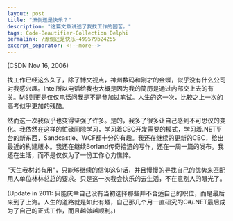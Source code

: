 ```yaml
---
layout: post
title: "潦倒还是快乐？"
description: "这篇文章讲述了我找工作的困苦。"
tags: Code-Beautifier-Collection Delphi
permalink: /潦倒还是快乐-499579b24255
excerpt_separator: <!--more-->
---
```

(CSDN Nov 16, 2006)

找工作已经这么久了，除了博文视点，神州数码和刚才的金蝶，似乎没有什么公司对我感兴趣。Intel所以电话给我也大概是因为我的简历是通过内部交上去的有关。MS则更是仅仅电话问我是不是参加过笔试。人生的这一次，比较之上一次的高考似乎更加的残酷。
<!--more-->

然而这一次我似乎也变得坚强了许多。是的，我多了很多让自己感到不可思议的变化。我依然在这样的忙碌间隙学习，学习着CBC开发需要的模式，学习着.NET平台的新东西，Sandcastle、WCF都十分的有趣。我还在继续的更新的CBC，给出最近的构建版本。我还在继续Borland传奇拾遗的写作，还在一周一篇的发布。我还在生活，而不是仅仅为了一份工作心力憔悴。

"天生我材必有用"，只能够继续的信仰这句话，并且慢慢的寻找自己的优势来匹配用人单位林林总总的要求。只是这一次我会快乐的去生活，不在意别人的眼光了。

(Update in 2011: 只能庆幸自己没有当初选择那些并不合适自己的职位，而是最后来到了上海。人生的道路就是如此有趣，自己那几个月一直研究的C#/.NET最后成为了自己的正式工作，而且越做越顺利。)
